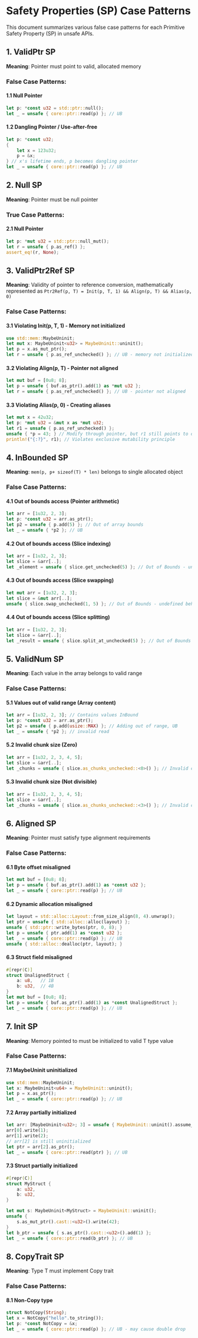 # Safety Properties (SP)  Case Patterns

This document summarizes various  false case patterns for each Primitive Safety Property (SP) in unsafe APIs.

## 1. ValidPtr SP

**Meaning**: Pointer must point to valid, allocated memory

### False Case Patterns:

#### 1.1 Null Pointer

```rust
let p: *const u32 = std::ptr::null();
let _ = unsafe { core::ptr::read(p) }; // UB
```

#### 1.2 Dangling Pointer / Use-after-free

```rust
let p: *const u32;
{
    let x = 123u32;
    p = &x;
} // x's lifetime ends, p becomes dangling pointer
let _ = unsafe { core::ptr::read(p) }; // UB
```

## 2. Null SP

**Meaning**: Pointer must be null pointer

### True Case Patterns:

#### 2.1 Null Pointer

```rust
let p: *mut u32 = std::ptr::null_mut();
let r = unsafe { p.as_ref() };
assert_eq!(r, None);
```

## 3. ValidPtr2Ref SP

**Meaning**: Validity of pointer to reference conversion, mathematically represented as `Ptr2Ref(p, T) = Init(p, T, 1) && Align(p, T) && Alias(p, 0)`

### False Case Patterns:

#### 3.1 Violating Init(p, T, 1) - Memory not initialized

```rust
use std::mem::MaybeUninit;
let mut x: MaybeUninit<u32> = MaybeUninit::uninit();
let p = x.as_mut_ptr();
let r = unsafe { p.as_ref_unchecked() }; // UB - memory not initialized
```

#### 3.2 Violating Align(p, T) - Pointer not aligned

```rust
let mut buf = [0u8; 8];
let p = unsafe { buf.as_ptr().add(1) as *mut u32 };
let r = unsafe { p.as_ref_unchecked() }; // UB - pointer not aligned
```

#### 3.3 Violating Alias(p, 0) - Creating aliases

```rust
let mut x = 42u32;
let p: *mut u32 = &mut x as *mut u32;
let r1 = unsafe { p.as_ref_unchecked() };
unsafe { *p = 43; } // Modify through pointer, but r1 still points to original value
println!("{:?}", r1); // Violates exclusive mutability principle
```

## 4. InBounded SP

**Meaning**: `mem(p, p+ sizeof(T) * len)` belongs to single allocated object

### False Case Patterns:

#### 4.1 Out of bounds access (Pointer arithmetic)

```rust
let arr = [1u32, 2, 3];
let p: *const u32 = arr.as_ptr();
let p2 = unsafe { p.add(5) }; // Out of array bounds
let _ = unsafe { *p2 }; // UB
```

#### 4.2 Out of bounds access (Slice indexing)

```rust
let arr = [1u32, 2, 3];
let slice = &arr[..];
let _element = unsafe { slice.get_unchecked(5) }; // Out of Bounds - undefined behavior
```

#### 4.3 Out of bounds access (Slice swapping)

```rust
let mut arr = [1u32, 2, 3];
let slice = &mut arr[..];
unsafe { slice.swap_unchecked(1, 5) }; // Out of Bounds - undefined behavior
```

#### 4.4 Out of bounds access (Slice splitting)

```rust
let arr = [1u32, 2, 3];
let slice = &arr[..];
let _result = unsafe { slice.split_at_unchecked(5) }; // Out of Bounds - undefined behavior
```

## 5. ValidNum SP

**Meaning**: Each value in the array belongs to valid range

### False Case Patterns:

#### 5.1 Values out of valid range (Array content)

```rust
let arr = [1u32, 2, 3]; // Contains values InBound
let p: *const u32 = arr.as_ptr();
let p2 = unsafe { p.add(usize::MAX) }; // Adding out of range, UB
let _ = unsafe { *p2 }; // invalid read
```

#### 5.2 Invalid chunk size (Zero)

```rust
let arr = [1u32, 2, 3, 4, 5];
let slice = &arr[..];
let _chunks = unsafe { slice.as_chunks_unchecked::<0>() }; // Invalid chunk size - zero
```

#### 5.3 Invalid chunk size (Not divisible)

```rust
let arr = [1u32, 2, 3, 4, 5];
let slice = &arr[..];
let _chunks = unsafe { slice.as_chunks_unchecked::<3>() }; // Invalid chunk size - slice length not divisible by 3
```

## 6. Aligned SP

**Meaning**: Pointer must satisfy type alignment requirements

### False Case Patterns:

#### 6.1 Byte offset misaligned

```rust
let mut buf = [0u8; 8];
let p = unsafe { buf.as_ptr().add(1) as *const u32 };
let _ = unsafe { core::ptr::read(p) }; // UB
```

#### 6.2 Dynamic allocation misaligned

```rust
let layout = std::alloc::Layout::from_size_align(8, 4).unwrap();
let ptr = unsafe { std::alloc::alloc(layout) };
unsafe { std::ptr::write_bytes(ptr, 0, 8); }
let p = unsafe { ptr.add(1) as *const u32 };
let _ = unsafe { core::ptr::read(p) }; // UB
unsafe { std::alloc::dealloc(ptr, layout); }
```

#### 6.3 Struct field misaligned

```rust
#[repr(C)]
struct UnalignedStruct {
    a: u8,   // 1B
    b: u32,  // 4B
}
let mut buf = [0u8; 8];
let p = unsafe { buf.as_ptr().add(1) as *const UnalignedStruct };
let _ = unsafe { core::ptr::read(p) }; // UB
```

## 7. Init SP

**Meaning**: Memory pointed to must be initialized to valid T type value

### False Case Patterns:

#### 7.1 MaybeUninit uninitialized

```rust
use std::mem::MaybeUninit;
let x: MaybeUninit<u64> = MaybeUninit::uninit();
let p = x.as_ptr();
let _ = unsafe { core::ptr::read(p) }; // UB
```

#### 7.2 Array partially initialized

```rust
let arr: [MaybeUninit<u32>; 3] = unsafe { MaybeUninit::uninit().assume_init() };
arr[0].write(1);
arr[1].write(2);
// arr[2] is still uninitialized
let ptr = arr[2].as_ptr();
let _ = unsafe { core::ptr::read(ptr) }; // UB
```

#### 7.3 Struct partially initialized

```rust
#[repr(C)]
struct MyStruct {
    a: u32,
    b: u32,
}

let mut s: MaybeUninit<MyStruct> = MaybeUninit::uninit();
unsafe {
    s.as_mut_ptr().cast::<u32>().write(42);
}
let b_ptr = unsafe { s.as_ptr().cast::<u32>().add(1) };
let _ = unsafe { core::ptr::read(b_ptr) }; // UB
```

## 8. CopyTrait SP

**Meaning**: Type T must implement Copy trait

### False Case Patterns:

#### 8.1 Non-Copy type

```rust
struct NotCopy(String);
let x = NotCopy("hello".to_string());
let p: *const NotCopy = &x;
let _ = unsafe { core::ptr::read(p) }; // UB - may cause double drop
```
